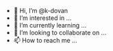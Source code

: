 - 👋 Hi, I’m @k-dovan
- 👀 I’m interested in ...
- 🌱 I’m currently learning ...
- 💞️ I’m looking to collaborate on ...
- 📫 How to reach me ...

<!---
k-dovan/k-dovan is a ✨ special ✨ repository because its `README.md` (this file) appears on your GitHub profile.
You can click the Preview link to take a look at your changes.
--->
